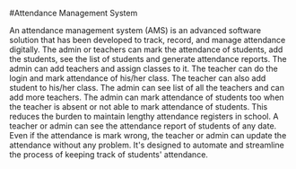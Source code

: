 #Attendance Management System

An attendance management system (AMS) is an advanced software solution
that has been developed to track, record, and manage attendance digitally.
The admin or teachers can mark the attendance of students, add the students,
see the list of students and generate attendance reports. The admin can add
teachers and assign classes to it. The teacher can do the login and mark
attendance of his/her class. The teacher can also add student to his/her class.
The admin can see list of all the teachers and can add more teachers. The
admin can mark attendance of students too when the teacher is absent or not
able to mark attendance of students.
This reduces the burden to maintain lengthy attendance registers in school. A
teacher or admin can see the attendance report of students of any date. Even
if the attendance is mark wrong, the teacher or admin can update the
attendance without any problem. It's designed to automate and streamline the
process of keeping track of students' attendance. 

